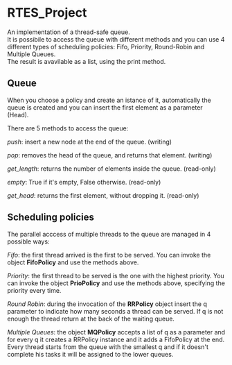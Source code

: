 # RTES_Project

An implementation of a thread-safe queue.  
It is possibile to access the queue with different methods and you can use 4 different types of scheduling policies: Fifo, Priority, Round-Robin and Multiple Queues.  
The result is avavilable as a list, using the print method.

## Queue
When you choose a policy and create an istance of it, automatically the queue is created and you can insert the first element as a parameter (Head).
>
There are 5 methods to access the queue:
>
  *push*: insert a new node at the end of the queue. (writing)  
  >
  *pop*: removes the head of the queue, and returns that element. (writing)
  >
  *get_length*: returns the number of elements inside the queue. (read-only)  
  >
  *empty*: True if it's empty, False otherwise. (read-only)
  >
  *get_head*: returns the first element, without dropping it. (read-only)  

## Scheduling policies
The parallel acccess of multiple threads to the queue are managed in 4 possible ways:
>
*Fifo*: the first thread arrived is the first to be served. You can invoke the object **FifoPolicy** and use the methods above.
>
*Priority*: the first thread to be served is the one with the highest priority. You can invoke the object **PrioPolicy** and use the methods above, specifying the priority every time. 
>
*Round Robin*: during the invocation of the **RRPolicy** object insert the q parameter to indicate how many seconds a thread can be served. If q is not enough the thread return at the back of the waiting queue.
>
*Multiple Queues*: the object **MQPolicy** accepts a list of q as a parameter and for every q it creates
a RRPolicy instance and it adds a FifoPolicy at the end. Every thread starts from the queue with the smallest q and if it doesn't complete his tasks it will be assigned to the lower queues.
  
